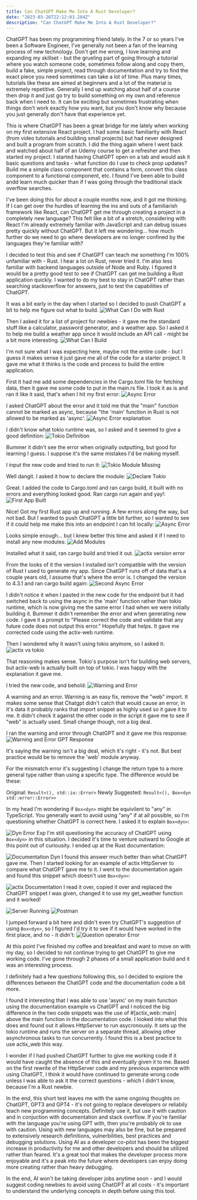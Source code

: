 ```yaml
---
title: Can ChatGPT Make Me Into A Rust Developer?
date: "2023-03-26T22:12:03.284Z"
description: "Can ChatGPT Make Me Into A Rust Developer?"
---
```


ChatGPT has been my programming friend lately. In the 7 or so years I've been a Software Engineer, I've generally not been a fan of the learning process of new technology. Don't get me wrong, I love learning and expanding my skillset - but the grueling part of going through a tutorial where you watch someone code, sometimes follow along and copy them, build a fake, simple project, read through documentation and try to find the exact piece you need sometimes can take a lot of time. Plus many times, tutorials like these are aimed at beginners and a lot of the material is extremely repetitive. Generally I end up watching about half of a course then drop it and just go try to build something on my own and reference back when I need to. It can be exciting but sometimes frustrating when things don't work exactly how you want, but you don't know why because you just generally don't have that experience yet. 

This is where ChatGPT has been a great bridge for me lately when working on my first extensive React project. I had some basic familiarity with React (from video tutorials and building small projects) but had never designed and built a program from scratch. I did the thing again where I went back and watched about half of an Udemy course to get a refresher and then started my project. I started having ChatGPT open on a tab and would ask it basic questions and tasks - what function do I use to check prop updates? Build me a simple class component that contains a form, convert this class component to a functional component, etc. I found I've been able to build andd learn much quicker than if I was going through the traditional stack overflow searches.

I've been doing this for about a couple months now, and it got me thinking. If I can get over the hurdles of learning the ins and outs of a familiarish framework like React, can ChatGPT get me through creating a project in a completely new language? This felt like a bit of a stretch, considering with React I'm already extremely familiar with JavaScript and can debug issues pretty quickly without ChatGPT. But it left me wondering... how much further do we need to go where developers are no longer confined by the languages they're familiar with?

I decided to test this and see if ChatGPT can teach me something I'm 100% unfamiliar with - Rust. I hear a lot on Rust, never tried it. I'm also less familiar with backend languages outside of Node and Ruby. I figured it would be a pretty good test to see if ChatGPT can get me building a Rust application quickly. I wanted to do my best to stay in ChatGPT rather than searching stackoverflow for answers, just to test the capabilities of ChatGPT.

It was a bit early in the day when I started so I decided to push ChatGPT a bit to help me figure out what to build.
![What Can I Do with Rust](./1.png)

Then I asked it for a list of project for newbies - it gave me the standard stuff like a calculator, password generator, and a weather app. So I asked it to help me build a weather app since it would include an API call - might be a bit more interesting. 
![What Can I Build](./2.png)

I'm not sure what I was expecting here, maybe not the entire code - but I guess it makes sense it just gave me all of the code for a starter project. It gave me what it thinks is the code and process to build the entire application. 

First it had me add some dependencies in the Cargo.toml file for fetching data, then it gave me some code to put in the main.rs file. I took it as is and ran it like it said, that's when I hit my first error:
![Async Error](./3.png)

I asked ChatGPT about the error and it told me that the "main" function cannot be marked as async, because "the 'main' function in Rust is not allowed to be marked as 'async'. 
![Async Error explanation](./4.png)

I didn't know what tokio runtime was, so I asked and it seemed to give a good definition: 
![Tokio Definition](./5.png)

Bummer it didn't see the error when originally outputting, but good for learning I guess. I suppose it's the same mistakes I'd be making myself. 

I input the new code and tried to run it:
![Tokio Module Missing](./6.png)

Well dangit. I asked it how to declare the module:
![Declare Tokio](./7.png)

Great. I added the code to Cargo.toml and ran cargo build, it built with no errors and everything looked good. Ran cargo run again and yay!:
![First App Built](./9.png)

Nice! Got my first Rust app up and running. A few errors along the way, but not bad. But I wanted to push ChatGPT a little bit further, so I wanted to see if it could help me make this into an endpoint I can hit locally:
![Async Error](./10.png)

Looks simple enough... but I knew better this time and asked it if I need to install any new modules:
![Add Modules](./11.png)

Installed what it said, ran cargo build and tried it out.
![actix version error](./12.png)

From the looks of it the version I installed isn't compatible with the version of Rust I used to generate my app. Since ChatGPT runs off of data that's a couple years old, I assume that's where the error is. I changed the version to 4.3.1 and ran cargo build again:
![Second Async Error](./13.png)

I didn't notice it when I pasted in the new code for the endpoint but it had switched back to using the async in the 'main' function rather than tokio runtime, which is now giving me the same error I had when we were initially building it. Bummer it didn't remember the error and when generating new code. I gave it a prompt to "Please correct the code and validate that any future code does not output this error." Hopefully that helps. It gave me corrected code using the actix-web runtime.

Then I wondered why it wasn't using tokio anymore, so I asked it:
![actix vs tokio](./14.png)

That reasoning makes sense. Tokio's purpose isn't for building web servers, but actix-web is actually built on top of tokio. I was happy with the explanation it gave me. 

I tried the new code, and behold:
![Warning and Error](./15.png)

A warning and an error. Warning is an easy fix, remove the "web" import. It makes some sense that Chatgpt didn't catch that would cause an error, in it's data it probably ranks that import snippet as highly used so it gave it to me. It didn't check it against the other code in the script it gave me to see if "web" is actually used. Small change though, not a big deal.

I ran the warning and error through ChatGPT and it gave me this response:
![Warning and Error GPT Response](./16.png)

It's saying the warning isn't a big deal, which it's right - it's not. But best practice would be to remove the 'web' module anyway.

For the mismatch error it's suggesting I change the return type to a more general type rather than using a specific type. The difference would be these:

Original:  `Result<(), std::io::Error>`
Newly Suggested:  `Result<(), Box<dyn std::error::Error>>`

In my head I'm wondering if `Box<dyn>` might be equivilent to "any" in TypeScript. You generally want to avoid using "any" if at all possible, so I'm questioning whether ChatGPT is correct here. I asked it to explain `Box<dyn>`:

![Dyn Error Exp](./17.png)
I'm still questioning the accuracy of ChatGPT using `Box<dyn>` in this situation. I decided it's time to venture outward to Google at this point out of curiousity. I ended up at the Rust documentation:

![Documentation Dyn](./18.png)
I found this answer much better than what ChatGPT gave me. Then I started looking for an example of actix HttpServer to compare what ChatGPT gave me to it. I went to the documentation again and found this snippet which doesn't use `Box<dyn>`:

![actix Documentation](./19.png)
I read it over, copied it over and replaced the ChatGPT snippet I was given, changed it to use my get_weather function and it worked!

![Server Running](./20.png)
![Postman](./21.png)

I jumped forward a bit here and didn't even try ChatGPT's suggestion of using `Box<dyn>`, so I figured I'd try it to see if it would have worked in the first place, and no - it didn't:
![Question operator Error](./22.png)

At this point I've finished my coffee and breakfast and want to move on with my day, so I decided to not continue trying to get ChatGPT to give me working code. I've gone through 2 phases of a small application build and it was an interesting process.

I definitely had a few questions following this, so I decided to explore the differences between the ChatGPT code and the documentation code a bit more. 

I found it interesting that I was able to use 'async' on my main function using the documentation example vs ChatGPT and I noticed the big difference in the two code snippets was the use of #[actix_web::main] above the main function in the documentation code. I looked into what this does and found out it allows HttpServer to run asycronously. It sets up the tokio runtime and runs the server on a separate thread, allowing other asynchronous tasks to run concurrently. I found this is a best practice to use actix_web this way. 

I wonder if I had pushed ChatGPT further to give me working code if it would have caught the absence of this and eventually given it to me. Based on the first rewrite of the HttpServer code and my previous experience with using ChatGPT, I think it would have continued to generate wrong code unless I was able to ask it the correct questions - which I didn't know, because I'm a Rust newbie. 

In the end, this short test leaves me with the same ongoing thoughts on ChatGPT, GPT3 and GPT4 - it's not going to replace developers or reliabily teach new programming concepts. Definitely use it, but use it with caution and in conjuction with documentation and stack overflow. If you're familiar with the language you're using GPT with, then you're probably ok to use with caution. Using with new languages may also be fine, but be prepared to extensively research definitions, vulnerbilities, best practices and debugging solutions. Using AI as a developer co-pilot has been the biggest increase in productivity for me and other developers and should be utilized rather than feared. It's a great tool that makes the developer process more enjoyable and it's a peak into the future where developers can enjoy doing more creating rather than heavy debugging. 

In the end, AI won't be taking developer jobs anytime soon - and I would suggest coding newbies to avoid using ChatGPT at all costs - it's important to understand the underlying concepts in depth before using this tool.


